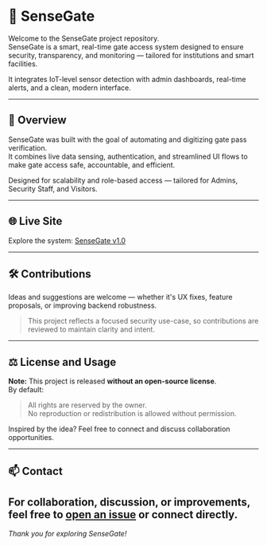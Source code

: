 # 🚪 SenseGate

Welcome to the SenseGate project repository.  
SenseGate is a smart, real-time gate access system designed to ensure security, transparency, and monitoring — tailored for institutions and smart facilities.

It integrates IoT-level sensor detection with admin dashboards, real-time alerts, and a clean, modern interface.

---

## 🚀 Overview

SenseGate was built with the goal of automating and digitizing gate pass verification.  
It combines live data sensing, authentication, and streamlined UI flows to make gate access safe, accountable, and efficient.

Designed for scalability and role-based access — tailored for Admins, Security Staff, and Visitors.

---

## 🌐 Live Site

Explore the system: [SenseGate v1.0](https://sensegate-frontend.onrender.com/)

---

<!--
## ⚙️ Key Functionalities

- 🧠 **Automated Access Handling** — Uses sensors to detect and log entries/exits
- 🛂 **Visitor Authentication** — Visitor requests, approvals, and check-in logs
- 🧑‍💼 **Admin Dashboard** — Manage registered users, gate logs, real-time events
- 📟 **Live Alerts** — Instant UI feedback on unauthorized or missed passes
- 🔐 **Role-Based Views** — Different interfaces and permissions for visitors, guards, and admins
- 🕒 **Gate History Logs** — Timestamped logs with filtering options

---

## ⚒️ Implementation Notes

- Built with **React.js** for frontend and **Node.js/Express** on backend
- **MongoDB** used for storing logs, user data, and permissions
- Real-time interaction powered by **WebSockets** or **polling**, depending on version
- Render deployed frontend and backend separately for flexibility

--- 
-->

## 🛠️ Contributions

Ideas and suggestions are welcome — whether it's UX fixes, feature proposals, or improving backend robustness.

> This project reflects a focused security use-case, so contributions are reviewed to maintain clarity and intent.

---

## ⚖️ License and Usage

**Note:** This project is released **without an open-source license**.  
By default:

> All rights are reserved by the owner.  
> No reproduction or redistribution is allowed without permission.

Inspired by the idea? Feel free to connect and discuss collaboration opportunities.

---

## 📫 Contact

For collaboration, discussion, or improvements, feel free to [open an issue](https://github.com/sidd-phoenix/SenseGate/issues) or connect directly.
---

*Thank you for exploring SenseGate!*
